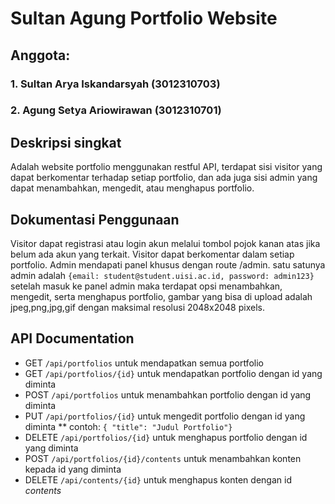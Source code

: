 # Sultan Agung Portfolio Website
## Anggota:
### 1. Sultan Arya Iskandarsyah (3012310703)
### 2. Agung Setya Ariowirawan (3012310701)

## Deskripsi singkat
Adalah website portfolio menggunakan restful API, terdapat sisi visitor yang dapat berkomentar terhadap setiap portfolio, dan ada juga sisi admin yang dapat menambahkan, mengedit, atau menghapus portfolio.
## Dokumentasi Penggunaan
Visitor dapat registrasi atau login akun melalui tombol pojok kanan atas jika belum ada akun yang terkait. Visitor dapat berkomentar dalam setiap portfolio.
Admin mendapati panel khusus dengan route /admin. satu satunya admin adalah `{email: student@student.uisi.ac.id, password: admin123}` setelah masuk ke panel admin maka terdapat opsi menambahkan, mengedit, serta menghapus portfolio, gambar yang bisa di upload adalah jpeg,png,jpg,gif dengan maksimal resolusi 2048x2048 pixels.
## API Documentation
* GET `/api/portfolios` untuk mendapatkan semua portfolio
* GET `/api/portfolios/{id}` untuk mendapatkan portfolio dengan id yang diminta
* POST `/api/portfolios` untuk menambahkan portfolio dengan id yang diminta
* PUT `/api/portfolios/{id}` untuk mengedit portfolio dengan id yang diminta
** contoh: `{
  "title": "Judul Portfolio"}`
* DELETE `/api/portfolios/{id}` untuk menghapus portfolio dengan id yang diminta
* POST `/api/portfolios/{id}/contents` untuk menambahkan konten kepada id yang diminta
* DELETE `/api/contents/{id}` untuk menghapus konten dengan id _contents_
